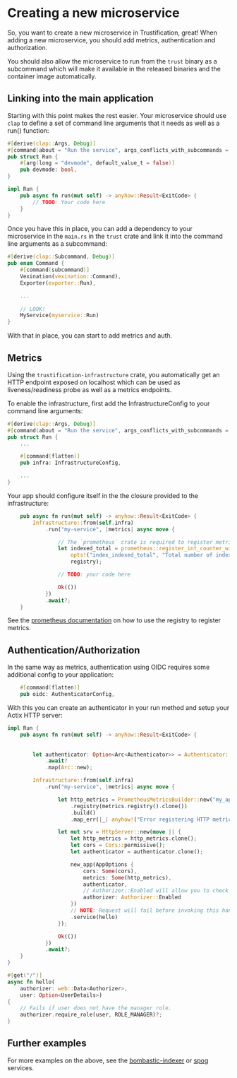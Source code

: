 # Creating a new microservice

So, you want to create a new microservice in Trustification, great! When adding a new microservice, you should add metrics, authentication and authorization.

You should also allow the microservice to run from the `trust` binary as a subcommand which will make it available in the released binaries and the container image automatically.

## Linking into the main application

Starting with this point makes the rest easier. Your microservice should use `clap` to define a set of command line arguments that it needs as well as a run() function:

```rust
#[derive(clap::Args, Debug)]
#[command(about = "Run the service", args_conflicts_with_subcommands = true)]
pub struct Run {
    #[arg(long = "devmode", default_value_t = false)]
    pub devmode: bool,
}

impl Run {
    pub async fn run(mut self) -> anyhow::Result<ExitCode> {
        // TODO: Your code here
    }
}
```

Once you have this in place, you can add a dependency to your microservice in the `main.rs` in the `trust` crate and link it into the command line arguments as a subcommand:

```rust
#[derive(clap::Subcommand, Debug)]
pub enum Command {
    #[command(subcommand)]
    Vexination(vexination::Command),
    Exporter(exporter::Run),

    ...
    
    // LOOK!
    MyService(myservice::Run)
}
```

With that in place, you can start to add metrics and auth.

## Metrics

Using the `trustification-infrastructure` crate, you automatically get an HTTP endpoint exposed on localhost which can be used as liveness/readiness probe as well as a metrics endpoints. 

To enable the infrastructure, first add the InfrastructureConfig to your command line arguments:

```rust
#[derive(clap::Args, Debug)]
#[command(about = "Run the service", args_conflicts_with_subcommands = true)]
pub struct Run {
    ...

    #[command(flatten)]
    pub infra: InfrastructureConfig,

    ...
}
```

Your app should configure itself in the the closure provided to the infrastructure:

```rust
    pub async fn run(mut self) -> anyhow::Result<ExitCode> {
        Infrastructure::from(self.infra)
            .run("my-service", |metrics| async move {

                // The `prometheus` crate is required to register metrics with the metrics instance.
                let indexed_total = prometheus::register_int_counter_with_registry!(
                    opts!("index_indexed_total", "Total number of indexing operations"),
                    registry);

                // TODO: your code here

                Ok(())
            })
            .await?;
    }
```

See the [prometheus documentation](https://docs.rs/prometheus/latest/prometheus/) on how to use the registry to register metrics.

## Authentication/Authorization

In the same way as metrics, authentication using OIDC requires some additional config to your application:

```rust
    #[command(flatten)]
    pub oidc: AuthenticatorConfig,
```

With this you can create an authenticator in your run method and setup your Actix HTTP server:

```rust
impl Run {
    pub async fn run(mut self) -> anyhow::Result<ExitCode> {
    
    
        let authenticator: Option<Arc<Authenticator>> = Authenticator::from_devmode_or_config(self.devmode, self.oidc)
            .await?
            .map(Arc::new);

        Infrastructure::from(self.infra)
            .run("my-service", |metrics| async move {

                let http_metrics = PrometheusMetricsBuilder::new("my_api")
                    .registry(metrics.registry().clone())
                    .build()
                    .map_err(|_| anyhow!("Error registering HTTP metrics"))?;

                let mut srv = HttpServer::new(move || {
                    let http_metrics = http_metrics.clone();
                    let cors = Cors::permissive();
                    let authenticator = authenticator.clone();

                    new_app(AppOptions {
                        cors: Some(cors),
                        metrics: Some(http_metrics),
                        authenticator,
                        // Authorizer::Enabled will allow you to check roles in your API
                        authorizer: Authorizer::Enabled
                    })
                    // NOTE: Request will fail before invoking this handler if authentication is enabled
                    .service(hello)
                });

                Ok(())
            })
            .await?;
    }
}

#[get("/")]
async fn hello(
    authorizer: web::Data<Authorizer>,
    user: Option<UserDetails>)
{
    // Fails if user does not have the manager role.
    authorizer.require_role(user, ROLE_MANAGER)?;
}
```

## Further examples

For more examples on the above, see the [bombastic-indexer](https://github.com/trustification/trustification/tree/main/bombastic/indexer) or 
[spog](https://github.com/trustification/trustification/tree/main/spog/api) services.
